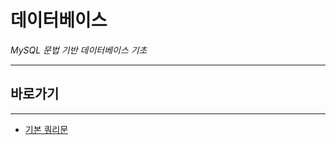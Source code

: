 # 데이터베이스

*MySQL 문법 기반 데이터베이스 기초*

---

## 바로가기

---

- [기본 쿼리문](https://github.com/wjsrlahrlco1998/TIL/blob/master/Algorithm/DataBase)

